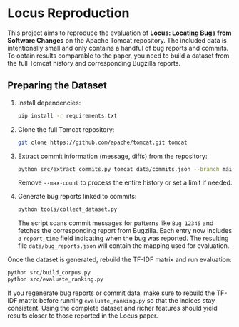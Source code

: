 # Locus Reproduction

This project aims to reproduce the evaluation of **Locus: Locating Bugs from Software Changes** on the Apache Tomcat repository. The included data is intentionally small and only contains a handful of bug reports and commits. To obtain results comparable to the paper, you need to build a dataset from the full Tomcat history and corresponding Bugzilla reports.

## Preparing the Dataset

1. Install dependencies:
   ```bash
   pip install -r requirements.txt
   ```

2. Clone the full Tomcat repository:
   ```bash
   git clone https://github.com/apache/tomcat.git tomcat
   ```

3. Extract commit information (message, diffs) from the repository:
   ```bash
   python src/extract_commits.py tomcat data/commits.json --branch main
   ```
   Remove `--max-count` to process the entire history or set a limit if needed.

4. Generate bug reports linked to commits:
   ```bash
   python tools/collect_dataset.py
   ```
   The script scans commit messages for patterns like `Bug 12345` and fetches the corresponding report from Bugzilla. Each entry now includes a `report_time` field indicating when the bug was reported. The resulting file `data/bug_reports.json` will contain the mapping used for evaluation.

Once the dataset is generated, rebuild the TF-IDF matrix and run evaluation:

```bash
python src/build_corpus.py
python src/evaluate_ranking.py
```

If you regenerate bug reports or commit data, make sure to rebuild the TF-IDF matrix before running `evaluate_ranking.py` so that the indices stay consistent.
Using the complete dataset and richer features should yield results closer to those reported in the Locus paper.
